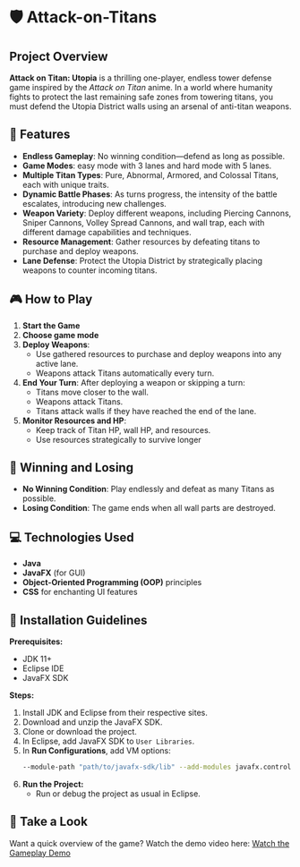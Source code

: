 # 🛡️ Attack-on-Titans

## Project Overview
**Attack on Titan: Utopia** is a thrilling one-player, endless tower defense game inspired by the *Attack on Titan* anime. In a world where humanity fights to protect the last remaining safe zones from towering titans, you must defend the Utopia District walls using an arsenal of anti-titan weapons.

## 🌟 Features
- **Endless Gameplay**: No winning condition—defend as long as possible.
- **Game Modes**: easy mode with 3 lanes and hard mode with 5 lanes.
- **Multiple Titan Types**: Pure, Abnormal, Armored, and Colossal Titans, each with unique traits.
- **Dynamic Battle Phases**: As turns progress, the intensity of the battle escalates, introducing new challenges.
- **Weapon Variety**: Deploy different weapons, including Piercing Cannons, Sniper Cannons, Volley Spread Cannons, and wall trap, each with different damage capabilities and techniques.
- **Resource Management**: Gather resources by defeating titans to purchase and deploy weapons.
- **Lane Defense**: Protect the Utopia District by strategically placing weapons to counter incoming titans.
 
 ## 🎮 How to Play
1. **Start the Game**
2. **Choose game mode**
3. **Deploy Weapons**: 
   - Use gathered resources to purchase and deploy weapons into any active lane.
   - Weapons attack Titans automatically every turn.
4. **End Your Turn**: After deploying a weapon or skipping a turn:
   - Titans move closer to the wall.
   - Weapons attack Titans.
   - Titans attack walls if they have reached the end of the lane.
5. **Monitor Resources and HP**:
   - Keep track of Titan HP, wall HP, and resources.
   - Use resources strategically to survive longer

## 🎯 Winning and Losing
- **No Winning Condition**: Play endlessly and defeat as many Titans as possible.
- **Losing Condition**: The game ends when all wall parts are destroyed.


## 💻 Technologies Used
  - **Java**
  - **JavaFX** (for GUI)
  - **Object-Oriented Programming (OOP)** principles
  - **CSS** for enchanting UI features

## 🚀 Installation Guidelines

**Prerequisites:**  
- JDK 11+  
- Eclipse IDE  
- JavaFX SDK

**Steps:**
1. Install JDK and Eclipse from their respective sites.
2. Download and unzip the JavaFX SDK.
3. Clone or download the project.
4. In Eclipse, add JavaFX SDK to `User Libraries`.
5. In **Run Configurations**, add VM options:
   ```bash
   --module-path "path/to/javafx-sdk/lib" --add-modules javafx.controls,javafx.fxml,javafx.media
6. **Run the Project:**  
   - Run or debug the project as usual in Eclipse.

## 🎥 Take a Look
Want a quick overview of the game? Watch the demo video here:
[Watch the Gameplay Demo](https://drive.google.com/drive/folders/1EN0OTzOi4WIc1xuh6ugPT4h9xvV72wZ4?usp=drive_link)
